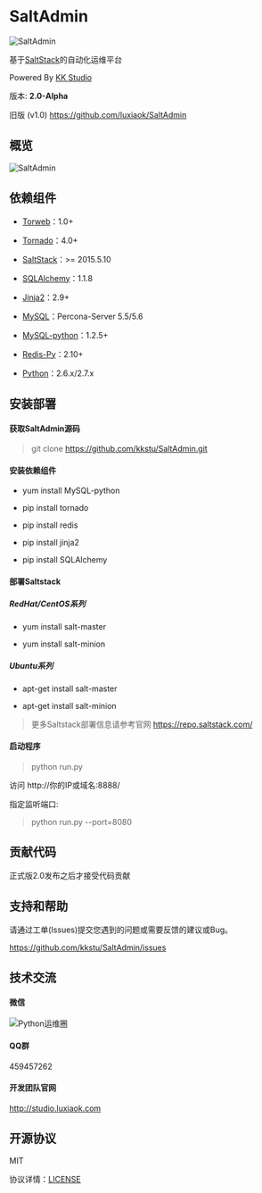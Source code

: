 SaltAdmin
=========

![SaltAdmin](https://github.com/luxiaok/SaltAdmin/raw/master/static/images/SaltAdminLogo.jpg)

基于[SaltStack](https://github.com/saltstack/salt)的自动化运维平台

Powered By [KK Studio](http://github.com/kkstu)

版本: **2.0-Alpha**

旧版 (v1.0) https://github.com/luxiaok/SaltAdmin


## 概览

![SaltAdmin](https://raw.githubusercontent.com/kkstu/SaltAdmin/master/static/img/screenshot/login.jpg)


## 依赖组件

- [Torweb](https://github.com/kkstu/Torweb)：1.0+

- [Tornado](http://www.tornadoweb.org/)：4.0+

- [SaltStack](https://github.com/saltstack/salt)：>= 2015.5.10

- [SQLAlchemy](http://www.sqlalchemy.org/)：1.1.8

- [Jinja2](http://jinja.pocoo.org/)：2.9+

- [MySQL](http://www.percona.com/)：Percona-Server 5.5/5.6

- [MySQL-python](http://pypi.python.org/pypi/MySQL-python)：1.2.5+

- [Redis-Py](https://github.com/andymccurdy/redis-py)：2.10+

- [Python](http://www.python.org)：2.6.x/2.7.x


## 安装部署

#### 获取SaltAdmin源码

> git clone https://github.com/kkstu/SaltAdmin.git

#### 安装依赖组件

- yum install MySQL-python

- pip install tornado

- pip install redis

- pip install jinja2

- pip install SQLAlchemy

#### 部署Saltstack

##### RedHat/CentOS系列

-  yum install salt-master

-  yum install salt-minion

##### Ubuntu系列

- apt-get install salt-master

- apt-get install salt-minion

> 更多Saltstack部署信息请参考官网 https://repo.saltstack.com/


#### 启动程序

> python run.py

访问 http://你的IP或域名:8888/

指定监听端口:

> python run.py --port=8080


## 贡献代码

正式版2.0发布之后才接受代码贡献


## 支持和帮助

请通过工单(Issues)提交您遇到的问题或需要反馈的建议或Bug。

https://github.com/kkstu/SaltAdmin/issues


## 技术交流

#### 微信

![Python运维圈](https://github.com/luxiaok/SaltAdmin/raw/master/static/images/ops_circle_qrcode.jpg)

#### QQ群

459457262


#### 开发团队官网

http://studio.luxiaok.com


## 开源协议

MIT

协议详情：[LICENSE](LICENSE)
